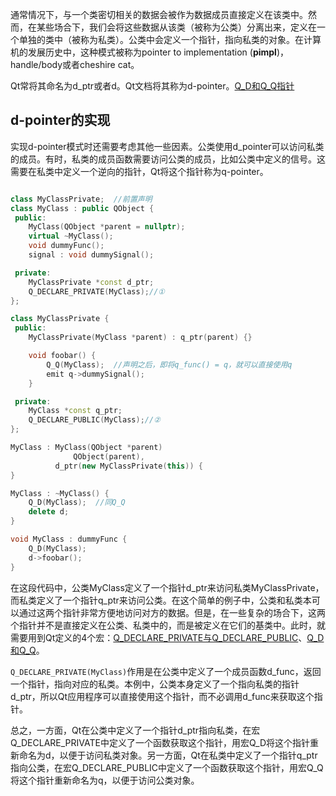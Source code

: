 
通常情况下，与一个类密切相关的数据会被作为数据成员直接定义在该类中。然而，在某些场合下，我们会将这些数据从该类（被称为公类）分离出来，定义在一个单独的类中（被称为私类）。公类中会定义一个指针，指向私类的对象。在计算机的发展历史中，这种模式被称为pointer to implementation (**pimpl**)，handle/body或者cheshire cat。

Qt常将其命名为d_ptr或者d。Qt文档将其称为d-pointer。[Q_D和Q_Q指针](Qt.md#Q_D和Q_Q指针)

## d-pointer的实现
实现d-pointer模式时还需要考虑其他一些因素。公类使用d_pointer可以访问私类的成员。有时，私类的成员函数需要访问公类的成员，比如公类中定义的信号。这需要在私类中定义一个逆向的指针，Qt将这个指针称为q-pointer。

```c++

class MyClassPrivate;  //前置声明
class MyClass : public QObject {
 public:
    MyClass(QObject *parent = nullptr);
    virtual ~MyClass();
    void dummyFunc();
    signal : void dummySignal();

 private:
    MyClassPrivate *const d_ptr;
    Q_DECLARE_PRIVATE(MyClass);//①
};

class MyClassPrivate {
 public:
    MyClassPrivate(MyClass *parent) : q_ptr(parent) {}

    void foobar() {
        Q_Q(MyClass);  //声明之后，即将q_func() = q，就可以直接使用q
        emit q->dummySignal();
    }

 private:
    MyClass *const q_ptr;
    Q_DECLARE_PUBLIC(MyClass);//②
};

MyClass : MyClass(QObject *parent)
              QObject(parent),
          d_ptr(new MyClassPrivate(this)) {
}

MyClass : ~MyClass() {
    Q_D(MyClass);  //同Q_Q
    delete d;
}

void MyClass : dummyFunc {
    Q_D(MyClass);
    d->foobar();
}
```

在这段代码中，公类MyClass定义了一个指针d_ptr来访问私类MyClassPrivate，而私类定义了一个指针q_ptr来访问公类。在这个简单的例子中，公类和私类本可以通过这两个指针非常方便地访问对方的数据。但是，在一些复杂的场合下，这两个指针并不是直接定义在公类、私类中的，而是被定义在它们的基类中。此时，就需要用到Qt定义的4个宏：[Q_DECLARE_PRIVATE与Q_DECLARE_PUBLIC](Qt.md#Q_DECLARE_PRIVATE与Q_DECLARE_PUBLIC)、[Q_D和Q_Q](Qt.md#Q_D和Q_Q指针)。

`Q_DECLARE_PRIVATE(MyClass)`作用是在公类中定义了一个成员函数d_func，返回一个指针，指向对应的私类。本例中，公类本身定义了一个指向私类的指针d_ptr，所以Qt应用程序可以直接使用这个指针，而不必调用d_func来获取这个指针。

总之，一方面，Qt在公类中定义了一个指针d_ptr指向私类，在宏Q_DECLARE_PRIVATE中定义了一个函数获取这个指针，用宏Q_D将这个指针重新命名为d，以便于访问私类对象。另一方面，Qt在私类中定义了一个指针q_ptr指向公类，在宏Q_DECLARE_PUBLIC中定义了一个函数获取这个指针，用宏Q_Q将这个指针重新命名为q，以便于访问公类对象。
